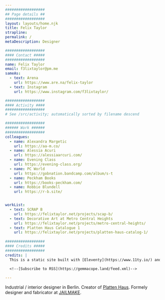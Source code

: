 ```yaml
---
##################
## Page details ##
##################
layout: layouts/home.njk
title: Felix Taylor
strapline: 
permalink: /
metaDescription: Designer

##################
#### Contact #####
##################
name: Felix Taylor
email: f3lixtaylor@pm.me
sameAs:
  - text: Arena
    url: https://www.are.na/felix-taylor
  - text: Instagram
    url: https://www.instagram.com/f3lixtaylor/

##################
#### Activity ####
##################
# See /src/activity; automatically sorted by filename descend

##################
###### Work ######
##################
colleagues:
  - name: Alexandra Margetic
    url: https://aa-m.co/
  - name: Alessia Acuri 
    url: https://alessiaarcuri.com/
  - name: Evening Class
    url: https://evening-class.org/
  - name: PC World
    url: https://gobnation.bandcamp.com/album/s-t
  - name: Peckham Books
    url: https://books-peckham.com/
  - name: Robbie Blundell
    url: https://r-b.site/


workList:
  - text: SCRAP B
    url: https://felixtaylor.net/projects/scap-b/
  - text: Decorative Art at Metro Central Heights
    url: https://felixtaylor.net/projects/metro-central-heights/
  - text: Platten Haus Catalogue 1
    url: https://felixtaylor.net/projects/platten-haus-catalog-1/
    
##################
#### Credits #####
##################
credits: |
  This is a static site built with [Eleventy](https://www.11ty.io/) and [Arena](https://www.are.na/) by Piper Haywood. If you’re interested, you can check out the [Github repo](https://github.com/GemCopeland/personal-website). Your data isn’t collected when using this site.

  <!--[Subscribe to RSS](https://gemmacope.land/feed.xml)-->
  
---
```


Industrial / interior designer in Berlin. Creator of [Platten Haus](https://www.instagram.com/platten.haus/). Formely designer and fabricator at [JAILMAKE](https://jailmake.com).